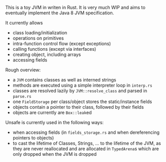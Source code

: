 This is a toy JVM in writen in Rust. It is very much WIP and aims to eventually implement the Java 8 JVM specification.

It currently allows
- class loading/initialization
- operations on primitives
- intra-function control flow (except exceptions)
- calling functions (except via interfaces)
- creating object, including arrays
- accessing fields

Rough overview:
- a `JVM` contains classes as well as interned strings
- methods are executed using a simple interpreter loop in `interp.rs`
- classes are resolved lazily by `JVM::resolve_class` and parsed in `parse.rs`
- one `FieldStorage` per class/object stores the static/instance fields 
- objects contain a pointer to their class, followed by their fields
- objects are currently are `Box::leak`ed

Unsafe is currently used in the following ways:
- when accessing fields (in `fields_storage.rs` and when dereferencing pointers to objects)
- to cast the lifetime of Classes, Strings, … to the lifetime of the JVM,
  as they are never reallocated and are allocated in `TypedArena`s 
  which are only dropped when the JVM is dropped
